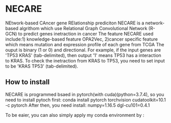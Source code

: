 # NECARE
NEtwork-based CAncer gene RElationship prediciton
NECARE is a network-based algrithom which use Relational Graph Convolutional Network (R-GCN) to predict genes inetraction in cancer
The feature NECARE used include:1) knowledge-based feature OPA2Vec,
                                2)cancer specific feature which means mutation and expression profile of each gene from TCGA
The ouput is binary (1 or 0) and directional.
For example, if the input genes are 'TP53 KRAS' (tab-delimited), then output '1' means TP53 has a interaction to KRAS.
To check the inetraction from KRAS to TP53, you need to set input to be 'KRAS TP53' (tab-delimited).

## How to install
NECARE is programmed bsaed in pytorch(with cuda)(python=3.7.4), so you need to install pytoch first:
conda install pytorch torchvision cudatoolkit=10.1 -c pytorch
After then, you need install:
numpy=1.16.5
dgl-cu101=0.4.1

To be eaier, you can also simply apply my conda environment by :
